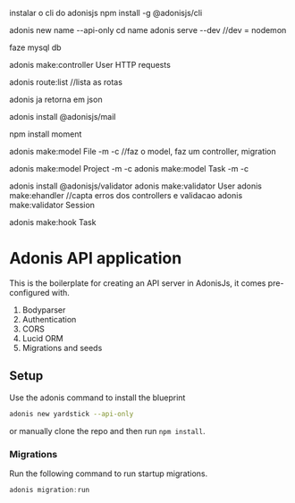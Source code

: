 instalar o cli do adonisjs
npm install -g @adonisjs/cli

adonis new name --api-only
cd name
adonis serve --dev //dev = nodemon

faze mysql db

adonis make:controller User
HTTP requests

adonis route:list //lista as rotas

adonis ja retorna em json

adonis install @adonisjs/mail

npm install moment

adonis make:model File -m -c //faz o model, faz um controller,  migration

adonis make:model Project -m -c
adonis make:model Task -m -c


adonis install @adonisjs/validator
adonis make:validator User
adonis make:ehandler  //capta erros dos controllers e validacao
adonis make:validator Session

adonis make:hook Task


# Adonis API application

This is the boilerplate for creating an API server in AdonisJs, it comes pre-configured with.

1. Bodyparser
2. Authentication
3. CORS
4. Lucid ORM
5. Migrations and seeds

## Setup

Use the adonis command to install the blueprint

```bash
adonis new yardstick --api-only
```

or manually clone the repo and then run `npm install`.


### Migrations

Run the following command to run startup migrations.

```js
adonis migration:run
```
